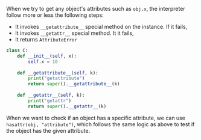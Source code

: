 When we try to get any object's attributes such as `obj.x`, the interpreter
follow more or less the following steps:

- It invokes `__getattribute__` special method on the instance. If it fails,
- It invokes `__getattr__` special method. It it fails,
- It returns `AttributeError`

```python
class C:
    def __init__(self, x):
        self.x = 10
    
    def __getattribute__(self, k):
        print("getattribute")
        return super().__getattribute__(k)
    
    def __getattr__(self, k):
        print("getattr")
        return super().__getattr__(k)
```

When we want to check if an object has a specific attribute, we can use
`hasattr(obj, "attribute")`, which follows the same logic as above to test if
the object has the given attribute.
